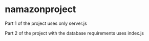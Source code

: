 # namazonproject
Part 1 of the project uses only server.js

Part 2 of the project with the database requirements uses index.js
